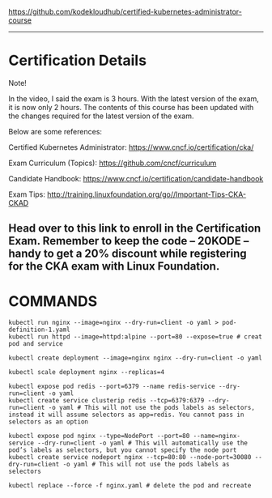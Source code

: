 https://github.com/kodekloudhub/certified-kubernetes-administrator-course

---
# Certification Details
Note!

In the video, I said the exam is 3 hours. With the latest version of the exam, it is now only 2 hours. The contents of this course has been updated with the changes required for the latest version of the exam.

Below are some references:

Certified Kubernetes Administrator: https://www.cncf.io/certification/cka/

Exam Curriculum (Topics): https://github.com/cncf/curriculum

Candidate Handbook: https://www.cncf.io/certification/candidate-handbook

Exam Tips: http://training.linuxfoundation.org/go//Important-Tips-CKA-CKAD

Head over to this link to enroll in the Certification Exam. Remember to keep the code – 20KODE – handy to get a 20% discount while registering for the CKA exam with Linux Foundation.
---

# COMMANDS
```
kubectl run nginx --image=nginx --dry-run=client -o yaml > pod-definition-1.yaml
kubectl run httpd --image=httpd:alpine --port=80 --expose=true # creat pod and service

kubectl create deployment --image=nginx nginx --dry-run=client -o yaml

kubectl scale deployment nginx --replicas=4 

kubectl expose pod redis --port=6379 --name redis-service --dry-run=client -o yaml
kubectl create service clusterip redis --tcp=6379:6379 --dry-run=client -o yaml # This will not use the pods labels as selectors, instead it will assume selectors as app=redis. You cannot pass in selectors as an option

kubectl expose pod nginx --type=NodePort --port=80 --name=nginx-service --dry-run=client -o yaml # This will automatically use the pod’s labels as selectors, but you cannot specify the node port
kubectl create service nodeport nginx --tcp=80:80 --node-port=30080 --dry-run=client -o yaml # This will not use the pods labels as selectors

kubectl replace --force -f nginx.yaml # delete the pod and recreate

```